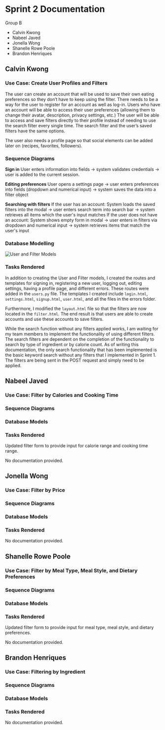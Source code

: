 # Sprint 2 Documentation
Group B
- Calvin Kwong
- Nabeel Javed
- Jonella Wong
- Shanelle Rowe Poole
- Brandon Henriques

## Calvin Kwong
### Use Case: Create User Profiles and Filters

The user can create an account that will be used to save their own eating preferences so they don’t have to keep using the filter. There needs to be a way for the user to register for an account as well as log-in. Users who have an account will be able to access their user preferences (allowing them to change their avatar, description, privacy settings, etc.) The user will be able to access and save filters directly to their profile instead of needing to use the search filter every single time. The search filter and the user’s saved filters have the same options.

The user also needs a profile page so that social elements can be added later on (recipes, favorites, followers).

### Sequence Diagrams
**Sign in**
User enters information into fields -> system validates credentials -> user is added to the current session.

**Editing preferences**
User opens a settings page -> user enters preferences into fields (dropdown and numerical input) -> system saves the data into a filter object

**Searching with filters**
If the user has an account: System loads the saved filters into the modal -> user enters search term into search bar -> system retrieves all items which the user's input matches
If the user does not have an account: System shows empty form in modal -> user enters in filters via dropdown and numerical input -> system retrieves items that match the user's input

### Database Modelling
![User and Filter Models](https://i.imgur.com/mrqEcio.png)

### Tasks Rendered
In addition to creating the User and Filter models, I created the routes and templates for signing in, registering a new user, logging out, editing settings, having a profile page, and different errors. These routes were added in the `users.py` file. The templates I created include `login.html`, `settings.html`, `signup.html`, `user.html`, and all the files in the errors folder.

Furthermore, I modified the `layout.html` file so that the filters are now located in the `filter.html`. The end result is that users are able to create accounts and use these accounts to save filters.

While the search function without any filters applied works, I am waiting for my team members to implement the functionality of using different filters. The search filters are dependent on the completion of the functionality to search by type of ingredient or by calorie count. As of writing this documentation, the only search functionality that has been implemented is the basic keyword search without any filters that I implemented in Sprint 1. The filters are being sent in the POST request and simply need to be applied.

## Nabeel Javed
### Use Case: Filter by Calories and Cooking Time
### Sequence Diagrams
### Database Models
### Tasks Rendered
Updated filter form to provide input for calorie range and cooking time range.

No documentation provided.

## Jonella Wong
### Use Case: Filter by Price
### Sequence Diagrams
### Database Models
### Tasks Rendered
No documentation provided.

## Shanelle Rowe Poole
### Use Case: Filter by Meal Type, Meal Style, and Dietary Preferences
### Sequence Diagrams
### Database Models
### Tasks Rendered
Updated filter form to provide input for meal type, meal style, and dietary preferences.

No documentation provided.

## Brandon Henriques
### Use Case: Filtering by Ingredient
### Sequence Diagrams
### Database Models
### Tasks Rendered
No documentation provided.